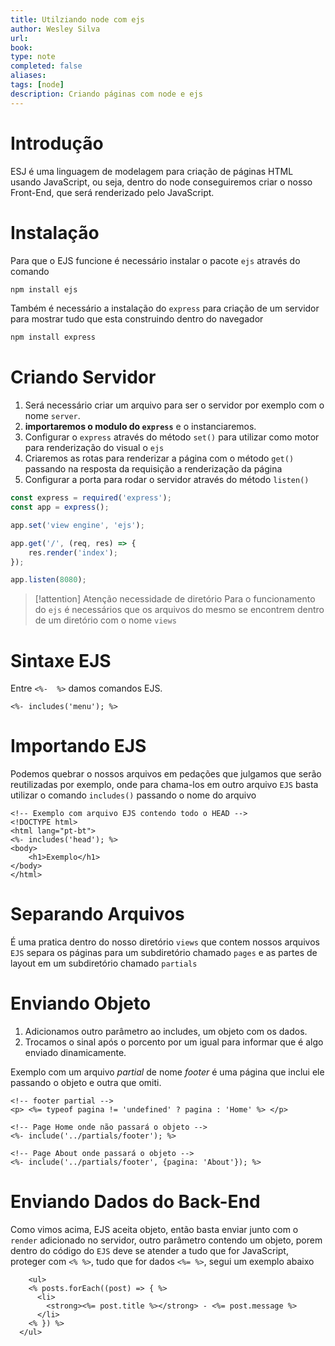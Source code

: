 ```yaml
---
title: Utilziando node com ejs
author: Wesley Silva
url:
book:
type: note
completed: false
aliases:
tags: [node]
description: Criando páginas com node e ejs
---
```

# Introdução
ESJ é uma linguagem de modelagem para criação de páginas HTML usando JavaScript, ou seja, dentro do node conseguiremos criar o nosso Front-End, que será renderizado pelo JavaScript.

# Instalação
Para que o EJS funcione é necessário instalar o pacote `ejs` através do comando

```sh
npm install ejs
```

Também é necessário a instalação do `express` para criação de um servidor para mostrar tudo que esta construindo dentro do navegador

```sh
npm install express
```


# Criando Servidor
1. Será necessário criar um arquivo para ser o servidor por exemplo com o nome `server`.
2. **importaremos o modulo do `express`**  e o instanciaremos.
3. Configurar o `express` através do método `set()` para utilizar como motor para renderização do visual o `ejs`
4. Criaremos as rotas para renderizar a página com o método `get()` passando na resposta da requisição a renderização da página
5. Configurar a porta para rodar o servidor através do método `listen()`

```js
const express = required('express');
const app = express();

app.set('view engine', 'ejs');

app.get('/', (req, res) => {
	res.render('index');
});

app.listen(8080);
```

>[!attention] Atenção necessidade de diretório
>Para o funcionamento do `ejs` é necessários que os arquivos do mesmo se encontrem dentro de um diretório com o nome `views`

# Sintaxe EJS
Entre `<%-  %>` damos comandos EJS.
```ejs
<%- includes('menu'); %>
```

# Importando EJS
Podemos quebrar o nossos arquivos em pedações que julgamos que serão reutilizadas por exemplo, onde para chama-los em outro arquivo `EJS` basta utilizar o comando `includes()` passando o nome do arquivo

```ejs
<!-- Exemplo com arquivo EJS contendo todo o HEAD -->
<!DOCTYPE html>
<html lang="pt-bt">
<%- includes('head'); %>
<body>
	<h1>Exemplo</h1>
</body>
</html>
```

# Separando Arquivos
É uma pratica dentro do nosso diretório `views` que contem nossos arquivos `EJS` separa os páginas para um subdiretório chamado `pages` e as partes de layout em um subdiretório chamado `partials`

# Enviando Objeto
1. Adicionamos outro parâmetro ao includes, um objeto com os dados.
2. Trocamos o sinal após o porcento por um igual para informar que é algo enviado dinamicamente.

Exemplo com um arquivo _partial_ de nome _footer_ é uma página que inclui ele passando o objeto e outra que omiti.

```ejs
<!-- footer partial -->
<p> <%= typeof pagina != 'undefined' ? pagina : 'Home' %> </p>

<!-- Page Home onde não passará o objeto -->
<%- include('../partials/footer'); %>

<!-- Page About onde passará o objeto -->
<%- include('../partials/footer', {pagina: 'About'}); %>
```

# Enviando Dados do Back-End
Como vimos acima, EJS aceita objeto, então basta enviar junto com o `render` adicionado no servidor, outro parâmetro contendo um objeto, porem dentro do código do `EJS` deve se atender a tudo que for JavaScript, proteger com `<% %>`, tudo que for dados `<%= %>`, segui um exemplo abaixo

```ejs
    <ul>
    <% posts.forEach((post) => { %>
      <li>
        <strong><%= post.title %></strong> - <%= post.message %>
      </li>
    <% }) %>
  </ul>
```